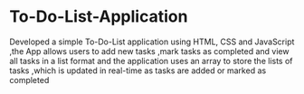 # To-Do-List-Application
Developed a simple To-Do-List application using HTML, CSS and JavaScript ,the App allows users to add new tasks ,mark tasks as completed and view all tasks in a list format and the application uses an array to store the lists of tasks ,which is updated in real-time as tasks are added or marked as completed 

